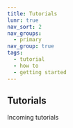 ```yaml
---
title: Tutorials
lunr: true
nav_sort: 2
nav_groups:
  - primary
nav_group: true
tags:
  - tutorial
  - how to
  - getting started
---
```


## Tutorials

Incoming tutorials

